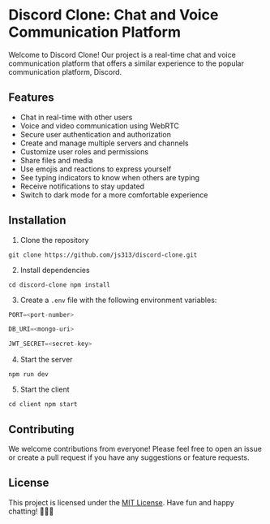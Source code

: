 # Discord Clone: Chat and Voice Communication Platform

Welcome to Discord Clone! Our project is a real-time chat and voice communication platform that offers a similar experience to the popular communication platform, Discord. 

## Features

- Chat in real-time with other users
- Voice and video communication using WebRTC
- Secure user authentication and authorization
- Create and manage multiple servers and channels
- Customize user roles and permissions
- Share files and media
- Use emojis and reactions to express yourself
- See typing indicators to know when others are typing
- Receive notifications to stay updated
- Switch to dark mode for a more comfortable experience

## Installation

1. Clone the repository

`git clone https://github.com/js313/discord-clone.git`

2. Install dependencies

`cd discord-clone
npm install`

3. Create a `.env` file with the following environment variables:

```javascript
PORT=<port-number>

DB_URI=<mongo-uri>

JWT_SECRET=<secret-key>
```

4. Start the server

`npm run dev`

5. Start the client

`cd client
npm start`

## Contributing

We welcome contributions from everyone! Please feel free to open an issue or create a pull request if you have any suggestions or feature requests.

## License

This project is licensed under the [MIT License](https://opensource.org/licenses/MIT). Have fun and happy chatting! 🎉🎉🎉

